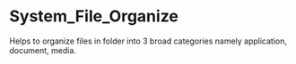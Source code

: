 # System_File_Organize

Helps to organize files in folder into 3 broad categories namely application, document, media.
